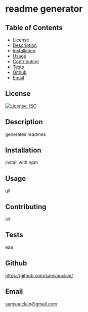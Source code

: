
# readme generator

## Table of Contents
* [License](#license)
* [Description](#description)
* [Installation](#installation)
* [Usage](#usage)
* [Contributing](#contributing)
* [Tests](#tests)
* [Github](#github)
* [Email](#email)

## License
[![License: ISC](https://img.shields.io/badge/License-ISC-blue.svg)](https://opensource.org/licenses/ISC)
## Description
generates readmes
## Installation
install with npm
## Usage
gll
## Contributing
lel
## Tests
eaa
## Github
https://github.com/samvauclain/
## Email
<a href="mailto:samvauclain@gmail.com">samvauclain@gmail.com</a>
